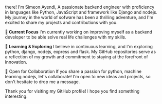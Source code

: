 
 there! I'm Simeon Ayendi, A passionate backend engineer with proficiency in languages like Python, JavaScript and framework like Django and nodejs.
My journey in the world of sofware has been a thrilling adventure, and I'm excited to share my projects and contributions with you.

**🔭 Current Focus**
I'm currently working on improving myself as a backend developer to be able solve real life challenges with my skills.

**🌱 Learning & Exploring**
I believe in continuous learning, and I'm  exploring python, django, nodejs, express and flask. My GitHub repositories serve as a reflection of my growth and commitment to staying at the forefront of innovation.

🤝 Open for Collaboration
If you share a passion for python, machine learning nodejs, let's collaborate! I'm open to new ideas and projects, so don't hesitate to drop me a message.

Thank you for visiting my GitHub profile! I hope you find something interesting.